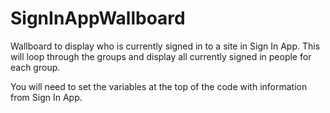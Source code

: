 # SignInAppWallboard
Wallboard to display who is currently signed in to a site in Sign In App.
This will loop through the groups and display all currently signed in people for each group.

You will need to set the variables at the top of the code with information from Sign In App.
